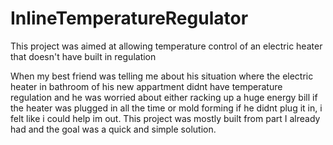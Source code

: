 # InlineTemperatureRegulator
This project was aimed at allowing temperature control of an electric heater that doesn't have built in regulation

When my best friend was telling me about his situation where the electric heater in bathroom of his new appartment didnt have temperature regulation and he was worried about either racking up a huge energy bill if the heater was plugged in all  the time or mold forming if he didnt plug it in, i felt like i could help im out. This project was mostly built from part I already had and the goal was a quick and simple solution. 


